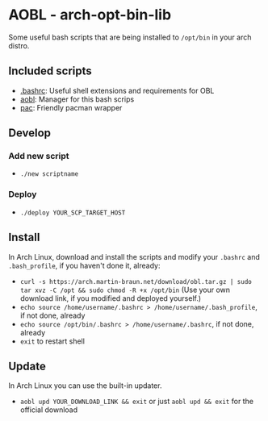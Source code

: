 # AOBL - arch-opt-bin-lib

Some useful bash scripts that are being installed to `/opt/bin` in your arch distro.

## Included scripts

- [.bashrc](./src/.bashrc): Useful shell extensions and requirements for OBL
- [aobl](./src/aobl): Manager for this bash scrips
- [pac](./src/pac): Friendly pacman wrapper

## Develop

### Add new script

- `./new scriptname`

### Deploy

- `./deploy YOUR_SCP_TARGET_HOST`

## Install

In Arch Linux, download and install the scripts and modify your `.bashrc` and `.bash_profile`, if you haven't done it, already:

- `curl -s https://arch.martin-braun.net/download/obl.tar.gz | sudo tar xvz -C /opt && sudo chmod -R +x /opt/bin` (Use your own download link, if you modified and deployed yourself.)
- `echo source /home/username/.bashrc > /home/username/.bash_profile`, if not done, already
- `echo source /opt/bin/.bashrc > /home/username/.bashrc`, if not done, already
- `exit` to restart shell

## Update

In Arch Linux you can use the built-in updater.

- `aobl upd YOUR_DOWNLOAD_LINK && exit` or just `aobl upd && exit` for the official download
